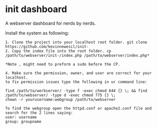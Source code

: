 init dashboard
=========

A webserver dashboard for nerds by nerds.

Install the system as following:

	1. Clone the project into your localhost root folder. git clone https://github.com/kevinnewesil/init-
	2. Copy the index file into the root folder. cp /path/to/webserver/init-/index.php /path/to/webserver/index.php*

	*Note , might need to preform a sudo before the CP.

	4. Make sure the permission, owner, and user are correct for your localhost.
	to fix permission issues type the following in ur command line:

	find /path/to/werbserver/ -type f -exec chmod 644 {} \; && find /path/to/webserver/ -type d -exec chmod 775 {} \;
	chown -r yourusername:webgroup /path/to/webserver

	To find the webgroup open the httpd.conf or apache2.conf file and search for the 2 lines saying:
	user: username
	group: groupname

